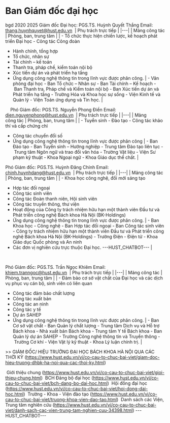 # Ban Giám đốc đại học
bgd 2020 2025
Giám đốc Đại học: PGS.TS. Huỳnh Quyết Thắng
Email: thang.huynhquyet@hust.edu.vn 
| Phụ trách trực tiếp |
|---|
| Mảng công tác | Phòng, ban, trung tâm |
| - Tổ chức thực hiện chiến lược, kế hoạch phát triển Đại học
			- Công tác Công đoàn
- Hành chính, tổng hợp
- Tổ chức, nhân sự
- Tài chính – kế toán
- Thanh tra, pháp chế, kiểm toán nội bộ
- Xúc tiến dự án và phát triển hạ tầng
- Ứng dụng công nghệ thông tin trong lĩnh vực được phân công. | - Văn phòng đại học
			- Ban Tổ chức – Nhân sự
			- Ban Tài chính – Kế hoạch
			- Ban Thanh tra, Pháp chế và Kiểm toán nội bộ
			- Ban Xúc tiến dự án và Phát triển hạ tầng
			- Trường Hóa và Khoa học sự sống
			- Viện Kinh tế và Quản lý
			- Viện Toán ứng dụng và Tin học. |

 
 
Phó Giám đốc: PGS.TS. Nguyễn Phong Điền
Email: dien.nguyenphong@hust.edu.vn 
| Phụ trách trực tiếp |
|---|
| Mảng công tác | Phòng, ban, trung tâm |
| - Tuyển sinh
			- Đào tạo
			- Công tác khảo thí và cấp chứng chỉ
- Công tác chuyển đổi số
- Ứng dụng công nghệ thông tin trong lĩnh vực được phân công | - Ban Đào tạo
			- Ban Tuyển sinh – Hướng nghiệp
			- Trung tâm Đào tạo liên tục
			- Trung tâm Ngôn ngữ và trao đổi văn hóa
			- Trường Vật liệu
			- Viện Sư phạm kỹ thuật
			- Khoa Ngoại ngữ
			- Khoa Giáo dục thể chất. |

Phó Giám đốc: PGS.TS. Huỳnh Đăng Chính
Email: chinh.huynhdang@hust.edu.vn 
| Phụ trách trực tiếp |
|---|
| Mảng công tác | Phòng, ban, trung tâm |
| - Khoa học công nghệ, đổi mới sáng tạo
- Hợp tác đối ngoại
- Công tác sinh viên
- Công tác Đoàn thanh niên, Hội sinh viên
- Công tác truyền thông, thư viện
- Hoạt động của Công ty trách nhiệm hữu hạn một thành viên Đầu tư và Phát triển công nghệ Bách khoa Hà Nội (BK-Holdings)
- Ứng dụng công nghệ thông tin trong lĩnh vực được phân công. | - Ban Khoa học - Công nghệ
			- Ban Hợp tác đối ngoại
			- Ban Công tác sinh viên
			- Công ty trách nhiệm hữu hạn một thành viên Đầu tư và Phát triển công nghệ Bách khoa Hà Nội (BK-Holdings)
			- Trường Điện - Điện tử
			- Khoa Giáo dục Quốc phòng và An ninh
- Các đơn vị nghiên cứu trực thuộc Đại học. 
 ---HUST_CHATBOT---
|

 

Phó Giám đốc: PGS.TS. Trần Ngọc Khiêm
Email: khiem.tranngoc@hust.edu.vn 
| Phụ trách trực tiếp |
|---|
| Mảng công tác | Phòng, ban, trung tâm |
| - Đảm bảo cơ sở vật chất của Đại học và các dịch vụ phục vụ cán bộ, sinh viên có liên quan
- Công tác đảm bảo chất lượng
- Công tác xuất bản
- Công tác an ninh
- Công tác y tế
- Dự án SAHEP
- Ứng dụng công nghệ thông tin trong lĩnh vực được phân công. | - Ban Cơ sở vật chất
			- Ban Quản lý chất lượng
			- Trung tâm Dịch vụ và Hỗ trợ Bách khoa
			- Nhà xuất bản Bách khoa
			- Trung tâm Y tế Bách khoa
			- Ban Quản lý dự án SAHEP
			- Trường Công nghệ thông tin và Truyền thông
			- Trường Cơ khí
			- Viện Vật lý kỹ thuật
			- Khoa Lý luận chính trị. |

&gt;&gt; GIÁM ĐỐC/ HIỆU TRƯỞNG ĐẠI HỌC BÁCH KHOA HÀ NỘI QUA CÁC THỜI KỲ (https://www.hust.edu.vn/vi/co-cau-to-chuc-bai-viet/giam-doc-hieu-truong-dhbk-ha-noi-qua-cac-thoi-ky.html)

 Giới thiệu chung (https://www.hust.edu.vn/vi/co-cau-to-chuc-bai-viet/gioi-thieu-chung.html)
 BCH Đảng bộ đại học (https://www.hust.edu.vn/vi/co-cau-to-chuc-bai-viet/bch-dang-bo-dai-hoc.html)
 Hội đồng đại học (https://www.hust.edu.vn/vi/co-cau-to-chuc-bai-viet/hoi-dong-dai-hoc.html)
 Trường - Khoa - Viện đào tạo (https://www.hust.edu.vn/vi/co-cau-to-chuc-bai-viet/truong-khoa-vien-dao-tao.html)
 Danh sách các Viện, Trung tâm nghiên cứu (https://www.hust.edu.vn/vi/co-cau-to-chuc-bai-viet/danh-sach-cac-vien-trung-tam-nghien-cuu-34398.html) 
 ---HUST_CHATBOT---